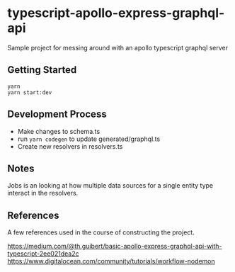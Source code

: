 # typescript-apollo-express-graphql-api

Sample project for messing around with an apollo typescript graphql server

## Getting Started

```
yarn
yarn start:dev
```

## Development Process

* Make changes to schema.ts
* run ```yarn codegen``` to update generated/graphql.ts
* Create new resolvers in resolvers.ts

## Notes

Jobs is an looking at how multiple data sources for a single entity type interact in the resolvers.

## References
A few references used in the course of constructing the project.

https://medium.com/@th.guibert/basic-apollo-express-graphql-api-with-typescript-2ee021dea2c
https://www.digitalocean.com/community/tutorials/workflow-nodemon


